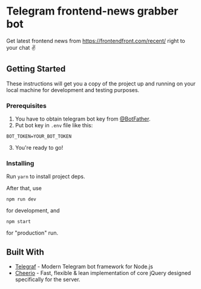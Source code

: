 # Telegram frontend-news grabber bot

Get latest frontend news from https://frontendfront.com/recent/ right to your chat ✌️

## Getting Started

These instructions will get you a copy of the project up and running on your local machine for development and testing purposes.

### Prerequisites

1. You have to obtain telegram bot key from [@BotFather](https://t.me/BotFather).
2. Put bot key in `.env` file like this:
```
BOT_TOKEN=YOUR_BOT_TOKEN
```
3. You're ready to go!

### Installing

Run `yarn` to install project deps.

After that, use
```
npm run dev
```

for development, and

```
npm start
```

for "production" run.


## Built With

* [Telegraf](http://telegraf.js.org/#/) - Modern Telegram bot framework for Node.js
* [Cheerio](https://github.com/cheeriojs/cheerio) - Fast, flexible & lean implementation of core jQuery designed specifically for the server.

